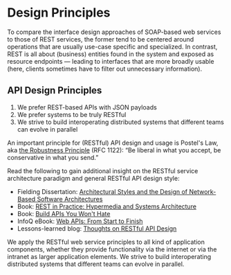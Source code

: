 # Design Principles

To compare the interface design approaches of SOAP-based web services to those of REST services,
the former tend to be centered around operations that are usually use-case specific and specialized.
In contrast, REST is all about (business) entities found in the system and exposed as resource
endpoints — leading to interfaces that are more broadly usable (here, clients sometimes have to
filter out unnecessary information).

## API Design Principles

1. We prefer REST-based APIs with JSON payloads
2. We prefer systems to be truly RESTful
3. We strive to build interoperating distributed systems that different teams can evolve in parallel

An important principle for (RESTful) API design and usage is Postel's Law, aka [the
Robustness Principle](http://en.wikipedia.org/wiki/Robustness_principle) (RFC 1122):
“Be liberal in what you accept, be conservative in what you send.”

Read the following to gain additional insight on the RESTful service architecture paradigm and
general RESTful API design style:

* Fielding Dissertation: [Architectural Styles and the Design of Network-Based Software
  Architectures](http://www.ics.uci.edu/~fielding/pubs/dissertation/top.htm)
* Book: [REST in Practice: Hypermedia and Systems
  Architecture](http://www.amazon.de/REST-Practice-Hypermedia-Systems-Architecture/dp/0596805829)
* Book: [Build APIs You Won't
  Hate](https://leanpub.com/build-apis-you-wont-hate)
* InfoQ eBook: [Web APIs: From Start to
  Finish](http://www.infoq.com/minibooks/emag-web-api)
* Lessons-learned blog: [Thoughts on RESTful API
  Design](http://restful-api-design.readthedocs.org/en/latest/)

We apply the RESTful web service principles to all kind of application components, whether they provide functionality via the internet or via the intranet as larger application elements. We strive to build interoperating distributed systems that different teams can evolve in parallel.
